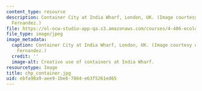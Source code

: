 ```yaml
---
content_type: resource
description: Container City at India Wharf, London, UK. (Image courtesy of Prof. John
  Fernandez.)
file: https://ol-ocw-studio-app-qa.s3.amazonaws.com/courses/4-406-ecologies-of-construction-spring-2007/ebfa98a9aee91be67864e63f5261ed65_4-406s07.jpg
file_type: image/jpeg
image_metadata:
  caption: Container City at India Wharf, London, UK. (Image courtesy of Prof. John
    Fernandez.)
  credit: ''
  image-alt: Creative use of containers at India Wharf.
resourcetype: Image
title: chp_container.jpg
uid: ebfa98a9-aee9-1be6-7864-e63f5261ed65
---
```

